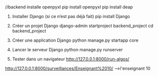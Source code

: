 //backend
installe openpyxl
pip install openpyxl
pip install deap


1. Installer Django (si ce n’est pas déjà fait)
pip install Django

2. Créer un projet Django
django-admin startproject backend_project
cd backend_project

3. Créer une application Django
python manage.py startapp core

4. Lancer le serveur Django
python manage.py runserver

5. Tester dans un navigateur
http://127.0.0.1:8000/run-algos/

http://127.0.0.1:8000/surveillances/Enseignant%2010/ -->l'enseignant 10
